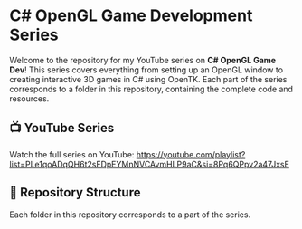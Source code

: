# C# OpenGL Game Development Series

Welcome to the repository for my YouTube series on **C# OpenGL Game Dev**! This series covers everything from setting up an OpenGL window to creating interactive 3D games in C# using OpenTK. Each part of the series corresponds to a folder in this repository, containing the complete code and resources.

## 📺 YouTube Series
Watch the full series on YouTube: https://youtube.com/playlist?list=PLe1qoADqQH6t2sFDpEYMnNVCAvmHLP9aC&si=8Pq6QPpv2a47JxsE

## 🚀 Repository Structure
Each folder in this repository corresponds to a part of the series.
